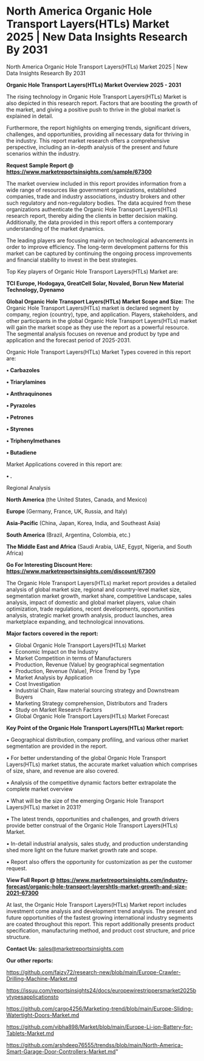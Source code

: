 # North America Organic Hole Transport Layers(HTLs) Market 2025 | New Data Insights Research By 2031
North America Organic Hole Transport Layers(HTLs) Market 2025 | New Data Insights Research By 2031

<Strong> Organic Hole Transport Layers(HTLs) Market Overview 2025 - 2031</strong>

The rising technology in Organic Hole Transport Layers(HTLs) Market is also depicted in this research report. Factors that are boosting the growth of the market, and giving a positive push to thrive in the global market is explained in detail.

Furthermore, the report highlights on emerging trends, significant drivers, challenges, and opportunities, providing all necessary data for thriving in the industry. This report market research offers a comprehensive perspective, including an in-depth analysis of the present and future scenarios within the industry.

<strong>Request Sample Report @ <a href=https://www.marketreportsinsights.com/sample/67300>https://www.marketreportsinsights.com/sample/67300</a></strong>

The market overview included in this report provides information from a wide range of resources like government organizations, established companies, trade and industry associations, industry brokers and other such regulatory and non-regulatory bodies. The data acquired from these organizations authenticate the Organic Hole Transport Layers(HTLs) research report, thereby aiding the clients in better decision making. Additionally, the data provided in this report offers a contemporary understanding of the market dynamics.

The leading players are focusing mainly on technological advancements in order to improve efficiency. The long-term development patterns for this market can be captured by continuing the ongoing process improvements and financial stability to invest in the best strategies.

Top Key players of Organic Hole Transport Layers(HTLs) Market are:

<strong>TCI Europe, Hodogaya, GreatCell Solar, Novaled, Borun New Material Technology, Dyenamo</strong>

<strong><b>Global Organic Hole Transport Layers(HTLs) Market Scope and Size:</b></strong>
The Organic Hole Transport Layers(HTLs) market is declared segment by company, region (country), type, and application. Players, stakeholders, and other participants in the global Organic Hole Transport Layers(HTLs) market will gain the market scope as they use the report as a powerful resource. The segmental analysis focuses on revenue and product by type and application and the forecast period of 2025-2031.

Organic Hole Transport Layers(HTLs) Market Types covered in this report are:

<strong>• Carbazoles

• Triarylamines

• Anthraquinones

• Pyrazoles

• Petrones

• Styrenes

• Triphenylmethanes

• Butadiene</strong>

Market Applications covered in this report are:

<strong>• .</strong> 

Regional Analysis

<strong>North America</strong> (the United States, Canada, and Mexico)

<strong>Europe</strong> (Germany, France, UK, Russia, and Italy)

<strong>Asia-Pacific</strong> (China, Japan, Korea, India, and Southeast Asia)

<strong>South America</strong> (Brazil, Argentina, Colombia, etc.)

<strong>The Middle East and Africa</strong> (Saudi Arabia, UAE, Egypt, Nigeria, and South Africa)

<strong>Go For Interesting Discount Here: <a href=https://www.marketreportsinsights.com/discount/67300>https://www.marketreportsinsights.com/discount/67300</a></strong>

The Organic Hole Transport Layers(HTLs) market report provides a detailed analysis of global market size, regional and country-level market size, segmentation market growth, market share, competitive Landscape, sales analysis, impact of domestic and global market players, value chain optimization, trade regulations, recent developments, opportunities analysis, strategic market growth analysis, product launches, area marketplace expanding, and technological innovations.

<strong><b>Major factors covered in the report:</b></strong>
<ul>
  <li>Global Organic Hole Transport Layers(HTLs) Market </li>
  <li>Economic Impact on the Industry</li>
  <li>Market Competition in terms of Manufacturers</li>
  <li>Production, Revenue (Value) by geographical segmentation</li>
  <li>Production, Revenue (Value), Price Trend by Type</li>
  <li>Market Analysis by Application</li>
  <li>Cost Investigation</li>
  <li>Industrial Chain, Raw material sourcing strategy and Downstream Buyers</li>
  <li>Marketing Strategy comprehension, Distributors and Traders</li>
  <li>Study on Market Research Factors</li>
  <li>Global Organic Hole Transport Layers(HTLs) Market Forecast</li>
</ul>

<strong><b>Key Point of the Organic Hole Transport Layers(HTLs) Market report:</b></strong>

• Geographical distribution, company profiling, and various other market segmentation are provided in the report.

• For better understanding of the global Organic Hole Transport Layers(HTLs) market status, the accurate market valuation which comprises of size, share, and revenue are also covered.

• Analysis of the competitive dynamic factors better extrapolate the complete market overview

• What will be the size of the emerging Organic Hole Transport Layers(HTLs) market in 2031?

• The latest trends, opportunities and challenges, and growth drivers provide better construal of the Organic Hole Transport Layers(HTLs) Market.

• In-detail industrial analysis, sales study, and production understanding shed more light on the future market growth rate and scope.

• Report also offers the opportunity for customization as per the customer request.

<strong><b>View Full Report @ <a href=https://www.marketreportsinsights.com/industry-forecast/organic-hole-transport-layershtls-market-growth-and-size-2021-67300>https://www.marketreportsinsights.com/industry-forecast/organic-hole-transport-layershtls-market-growth-and-size-2021-67300</a></b></strong>


At last, the Organic Hole Transport Layers(HTLs) Market report includes investment come analysis and development trend analysis. The present and future opportunities of the fastest growing international industry segments are coated throughout this report. This report additionally presents product specification, manufacturing method, and product cost structure, and price structure.

<strong>Contact Us:</strong>
sales@marketreportsinsights.com

<strong>Our other reports:</strong>

<a href=https://github.com/faizy72/research-new/blob/main/Europe-Crawler-Drilling-Machine-Market.md>https://github.com/faizy72/research-new/blob/main/Europe-Crawler-Drilling-Machine-Market.md</a>

<a href=https://issuu.com/reportsinsights24/docs/europewirestrippersmarket2025bytypesapplicationsto>https://issuu.com/reportsinsights24/docs/europewirestrippersmarket2025bytypesapplicationsto</a>

<a href=https://github.com/cargo4256/Marketing-trend/blob/main/Europe-Sliding-Watertight-Doors-Market.md>https://github.com/cargo4256/Marketing-trend/blob/main/Europe-Sliding-Watertight-Doors-Market.md</a>

<a href=https://github.com/vibha898/Market/blob/main/Europe-Li-ion-Battery-for-Tablets-Market.md>https://github.com/vibha898/Market/blob/main/Europe-Li-ion-Battery-for-Tablets-Market.md</a>

<a href=https://github.com/arshdeep76555/trendss/blob/main/North-America-Smart-Garage-Door-Controllers-Market.md>https://github.com/arshdeep76555/trendss/blob/main/North-America-Smart-Garage-Door-Controllers-Market.md</a>"
